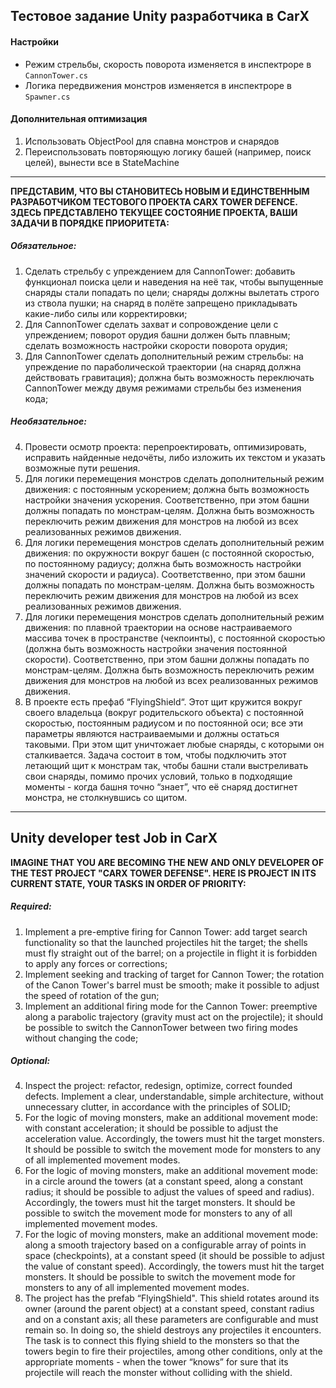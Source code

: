 ## Тестовое задание Unity разработчика в CarX

#### Настройки

- Режим стрельбы, скорость поворота изменяется в инспектроре в `CannonTower.cs`
- Логика передвижения монстров изменяется в инспектроре в `Spawner.cs`

#### Дополнительная оптимизация

1. Использовать ObjectPool для спавна монстров и снарядов
2. Переиспользовать повторяющую логику башей (например, поиск целей), вынести все в StateMachine
-----

**ПРЕДСТАВИМ, ЧТО ВЫ СТАНОВИТЕСЬ НОВЫМ И ЕДИНСТВЕННЫМ РАЗРАБОТЧИКОМ ТЕСТОВОГО ПРОЕКТА CARX TOWER DEFENCE. ЗДЕСЬ ПРЕДСТАВЛЕНО ТЕКУЩЕЕ СОСТОЯНИЕ ПРОЕКТА, ВАШИ ЗАДАЧИ В ПОРЯДКЕ ПРИОРИТЕТА:**

##### Обязательное:
1. Сделать стрельбу с упреждением для CannonTower: добавить функционал поиска цели и наведения на неё так, чтобы выпущенные снаряды стали попадать по цели; снаряды должны вылетать строго из ствола пушки; на снаряд в полёте запрещено прикладывать какие-либо силы или корректировки;
2. Для CannonTower сделать захват и сопровождение цели с упреждением; поворот орудия башни должен быть плавным; сделать возможность настройки скорости поворота орудия;
3. Для CannonTower сделать дополнительный режим стрельбы: на упреждение по параболической траектории (на снаряд должна действовать гравитация); должна быть возможность переключать CannonTower между двумя режимами стрельбы без изменения кода;

##### Необязательное:
4. Провести осмотр проекта: перепроектировать, оптимизировать, исправить найденные недочёты, либо изложить их текстом и указать возможные пути решения.
5. Для логики перемещения монстров сделать дополнительный режим движения: с постоянным ускорением; должна быть возможность настройки значения ускорения. Соответственно, при этом башни должны попадать по монстрам-целям. Должна быть возможность переключить режим движения для монстров на любой из всех реализованных режимов движения.
6. Для логики перемещения монстров сделать дополнительный режим движения: по окружности вокруг башен (с постоянной скоростью, по постоянному радиусу; должна быть возможность настройки значений скорости и радиуса). Соответственно, при этом башни должны попадать по монстрам-целям. Должна быть возможность переключить режим движения для монстров на любой из всех реализованных режимов движения.
7. Для логики перемещения монстров сделать дополнительный режим движения: по плавной траектории на основе настраиваемого массива точек в пространстве (чекпоинты), с постоянной скоростью (должна быть возможность настройки значения постоянной скорости). Соответственно, при этом башни должны попадать по монстрам-целям. Должна быть возможность переключить режим движения для монстров на любой из всех реализованных режимов движения.
8. В проекте есть префаб “FlyingShield“. Этот щит кружится вокруг своего владельца (вокруг родительского объекта) с постоянной скоростью, постоянным радиусом и по постоянной оси; все эти параметры являются настраиваемыми и должны остаться таковыми. При этом щит уничтожает любые снаряды, с которыми он сталкивается. Задача состоит в том, чтобы подключить этот летающий щит к монстрам так, чтобы башни стали выстреливать свои снаряды, помимо прочих условий, только в подходящие моменты - когда башня точно “знает”, что её снаряд достигнет монстра, не столкнувшись со щитом.

------------

## Unity developer test Job in CarX

**IMAGINE THAT YOU ARE BECOMING THE NEW AND ONLY DEVELOPER OF THE TEST PROJECT "CARX TOWER DEFENSE". HERE IS PROJECT IN ITS CURRENT STATE, YOUR TASKS IN ORDER OF PRIORITY:**

##### Required:
1. Implement a pre-emptive firing for Cannon Tower: add target search functionality so that the launched projectiles hit the target; the shells must fly straight out of the barrel; on a projectile in flight it is forbidden to apply any forces or corrections;
2. Implement seeking and tracking of target for Cannon Tower; the rotation of the Canon Tower's barrel must be smooth; make it possible to adjust the speed of rotation of the gun;
3. Implement an additional firing mode for the Cannon Tower: preemptive along a parabolic trajectory (gravity must act on the projectile); it should be possible to switch the CannonTower between two firing modes without changing the code;

##### Optional:
4. Inspect the project: refactor, redesign, optimize, correct founded defects. Implement a clear, understandable, simple architecture, without unnecessary clutter, in accordance with the principles of SOLID;
5. For the logic of moving monsters, make an additional movement mode: with constant acceleration; it should be possible to adjust the acceleration value. Accordingly, the towers must hit the target monsters. It should be possible to switch the movement mode for monsters to any of all implemented movement modes.
6. For the logic of moving monsters, make an additional movement mode: in a circle around the towers (at a constant speed, along a constant radius; it should be possible to adjust the values of speed and radius). Accordingly, the towers must hit the target monsters. It should be possible to switch the movement mode for monsters to any of all implemented movement modes.
7. For the logic of moving monsters, make an additional movement mode: along a smooth trajectory based on a configurable array of points in space (checkpoints), at a constant speed (it should be possible to adjust the value of constant speed). Accordingly, the towers must hit the target monsters. It should be possible to switch the movement mode for monsters to any of all implemented movement modes.
8. The project has the prefab “FlyingShield". This shield rotates around its owner (around the parent object) at a constant speed, constant radius and on a constant axis; all these parameters are configurable and must remain so. In doing so, the shield destroys any projectiles it encounters. The task is to connect this flying shield to the monsters so that the towers begin to fire their projectiles, among other conditions, only at the appropriate moments - when the tower “knows” for sure that its projectile will reach the monster without colliding with the shield.

